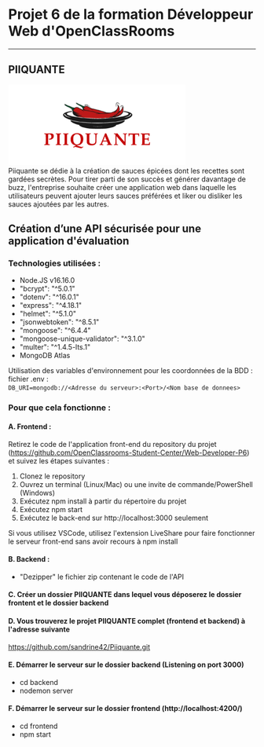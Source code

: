 # Projet 6 de la formation Développeur Web d'OpenClassRooms  
-----------------  
## PIIQUANTE  
![Simplon.co](img/logo_piiquante.png)  
Piiquante se dédie à la création de sauces épicées dont les recettes sont gardées
secrètes. Pour tirer parti de son succès et générer davantage de buzz, l'entreprise
souhaite créer une application web dans laquelle les utilisateurs peuvent ajouter
leurs sauces préférées et liker ou disliker les sauces ajoutées par les autres.  
## Création d’une API sécurisée pour une application d'évaluation  
### Technologies utilisées :  
* Node.JS v16.16.0  
* "bcrypt": "^5.0.1"  
* "dotenv": "^16.0.1"  
* "express": "^4.18.1"  
* "helmet": "^5.1.0"  
* "jsonwebtoken": "^8.5.1"  
* "mongoose": "^6.4.4"  
* "mongoose-unique-validator": "^3.1.0"  
* "multer": "^1.4.5-lts.1"  
* MongoDB Atlas

Utilisation des variables d'environnement pour les coordonnées de la BDD :
fichier .env :  
`DB_URI=mongodb://<Adresse du serveur>:<Port>/<Nom base de donnees>`  
### Pour que cela fonctionne :  
#### A. Frontend :

Retirez le code de l'application front-end du repository du projet
(https://github.com/OpenClassrooms-Student-Center/Web-Developer-P6)
et suivez les étapes suivantes :

1. Clonez le repository
2. Ouvrez un terminal (Linux/Mac) ou une invite de commande/PowerShell
(Windows)
3. Exécutez npm install à partir du répertoire du projet
4. Exécutez npm start
5. Exécutez le back-end sur http://localhost:3000 seulement

Si vous utilisez VSCode, utilisez l'extension LiveShare pour faire fonctionner le
serveur front-end sans avoir recours à npm install

#### B. Backend :

* "Dezipper" le fichier zip contenant le code de l'API

#### C. Créer un dossier PIIQUANTE dans lequel vous déposerez le dossier frontent et le dossier backend

#### D. Vous trouverez le projet PIIQUANTE complet (frontend et backend) à l'adresse suivante
https://github.com/sandrine42/Piiquante.git

#### E. Démarrer le serveur sur le dossier backend (Listening on port 3000)

* cd backend
* nodemon server

#### F. Démarrer le serveur sur le dossier frontend (http://localhost:4200/)

* cd frontend  
* npm start


